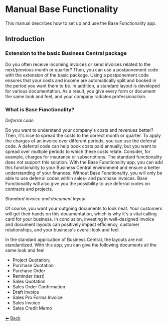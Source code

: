 # Manual Base Functionality
This manual describes how to set up and use the Base Functionality app.

## Introduction

### Extension to the basic Business Central package
Do you often receive incoming invoices or send invoices related to the next/previous month or quarter? Then, you can use a postponement code with the extension of the basic package. Using a postponement code ensures that your costs and income are automatically split and booked in the period you want them to be. In addition, a standard layout is developed for various documentation. As a result, you give every form or document the same look and feel, and your company radiates professionalism.

### What is Base Functionality?
_Deferral code_

Do you want to understand your company's costs and revenues better? Then, it's nice to spread the costs to the correct month or quarter. To apply the charges of an invoice over different periods, you can use the deferral code. A deferral code can help book costs paid annually, but you want to spread over multiple periods to which these costs relate. Consider, for example, charges for insurance or subscriptions. The standard functionality does not support this solution. With the Base Functionality app, you can add this functionality to your Business Central environment and ensure a better understanding of your finances.
Without Base Functionality, you will only be able to use deferral codes within sales- and purchase invoices. 
Base Functionality will also give you the possibility to use deferral codes on contracts and projects.

_Standard invoice and document layout_

Of course, you want your outgoing documents to look neat. Your customers will get their hands on this documentation, which is why it's a vital calling card for your business. In conclusion, investing in well-designed invoice and document layouts can positively impact efficiency, customer relationships, and your business's overall look and feel.

In the standard application of Business Central, the layouts are not standardized. With this app, you can give the following documents all the same look and feel
*	Project Quotation;
*	Purchase Quotation
*	Purchase Order
*	Reminder (test)
*	Sales Quotation
*	Sales Order Confirmation
*	Draft Invoice
*	Sales Pro Forma Invoice
*	Sales Invoice
*	Sales Credit Memo

[:arrow_left:](../README.md) [Back](../README.md)